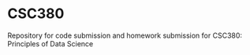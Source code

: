 # CSC380
Repository for code submission and homework submission for CSC380: Principles of Data Science
